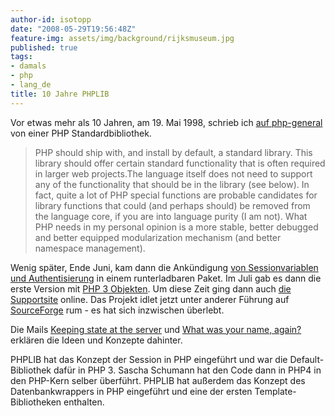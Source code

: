 ```yaml
---
author-id: isotopp
date: "2008-05-29T19:56:48Z"
feature-img: assets/img/background/rijksmuseum.jpg
published: true
tags:
- damals
- php
- lang_de
title: 10 Jahre PHPLIB
---
```

Vor etwas mehr als 10 Jahren, am 19. Mai 1998, schrieb ich
[auf php-general](http://marc.info/?l=php-general&m=90222497032618&w=2) von einer PHP Standardbibliothek. 

> PHP should ship with, and install by default, a standard library. This
> library should offer certain standard functionality that is often required
> in larger web projects.The language itself does not need to support any of
> the functionality that should be in the library (see below). In fact,
> quite a lot of PHP special functions are probable candidates for library
> functions that could (and perhaps should) be removed from the language
> core, if you are into language purity (I am not). What PHP needs in my
> personal opinion is a more stable, better debugged and better equipped
> modularization mechanism (and better namespace management).

Wenig später, Ende Juni, kam dann die Ankündigung 
[von Sessionvariablen und Authentisierung](http://marc.info/?l=php-general&m=90222503034131&w=2) 
in einem runterladbaren Paket. Im Juli gab es dann die erste Version mit 
[PHP 3 Objekten](http://marc.info/?l=php-general&m=90222513232492&w=2). Um diese Zeit ging dann auch 
[die Supportsite](http://marc.info/?l=php-general&m=90222513233868&w=2) online. 
Das Projekt idlet jetzt unter anderer Führung auf 
[SourceForge](http://phplib.sourceforge.net) rum - es hat sich inzwischen überlebt.

Die Mails 
[Keeping state at the server](http://marc.info/?l=phplib&m=94064176914442&w=2) und 
[What was your name, again?](http://marc.info/?l=phplib&m=94064176914442&w=2) erklären die Ideen
und Konzepte dahinter.

PHPLIB hat das Konzept der Session in PHP eingeführt und war die
Default-Bibliothek dafür in PHP 3. Sascha Schumann hat den Code dann in PHP4
in den PHP-Kern selber überführt. PHPLIB hat außerdem das Konzept des
Datenbankwrappers in PHP eingeführt und eine der ersten
Template-Bibliotheken enthalten.
